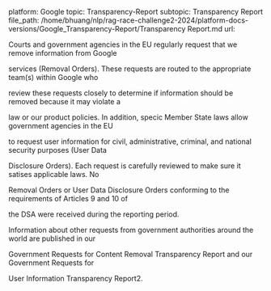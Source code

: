 platform: Google
topic: Transparency-Report
subtopic: Transparency Report
file_path: /home/bhuang/nlp/rag-race-challenge2-2024/platform-docs-versions/Google_Transparency-Report/Transparency Report.md
url: <EMPTY>

Courts and government agencies in the EU regularly request that we remove information from Google

services (Removal Orders). These requests are routed to the appropriate team(s) within Google who

review these requests closely to determine if information should be removed because it may violate a

law or our product policies. In addition, speci c Member State laws allow government agencies in the EU

to request user information for civil, administrative, criminal, and national security purposes (User Data

Disclosure Orders). Each request is carefully reviewed to make sure it satis es applicable laws. No

Removal Orders or User Data Disclosure Orders conforming to the requirements of Articles 9 and 10 of

the DSA were received during the reporting period.



Information about other requests from government authorities around the world are published in our

Government Requests for Content Removal Transparency Report and our Government Requests for

User Information Transparency Report2.